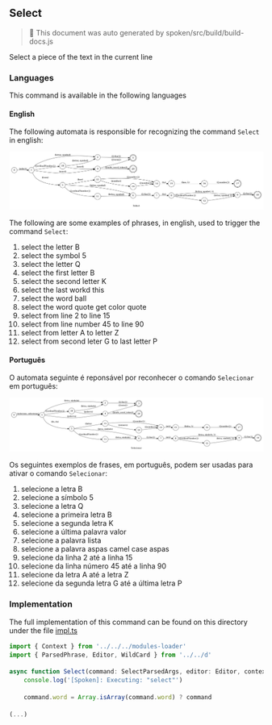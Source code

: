 ## Select

> 🤖 This document was auto generated by spoken/src/build/build-docs.js

Select a piece of the text in the current line

### Languages

This command is available in the following languages

#### English

The following automata is responsible for recognizing the command `Select` in english:

![English](phrase_en-US.png)

The following are some examples of phrases, in english, used to trigger the command `Select`:

1. select the letter B
2. select the symbol 5
3. select the letter Q
4. select the first letter B
5. select the second letter K
6. select the last workd this
7. select the word ball
8. select the word quote get color quote
9. select from line 2 to line 15
10. select from line number 45 to line 90
11. select from letter A to letter Z
12. select from second leter G to last letter P

#### Português

O automata seguinte é reponsável por reconhecer o comando `Selecionar` em português:

![Português](phrase_pt-BR.png)

Os seguintes exemplos de frases, em português, podem ser usadas para ativar o comando `Selecionar`:

1. selecione a letra B
2. selecione a símbolo 5
3. selecione a letra Q
4. selecione a primeira letra B
5. selecione a segunda letra K
6. selecione a última palavra valor
7. selecione a palavra lista
8. selecione a palavra aspas camel case aspas
9. selecione da linha 2 até a linha 15
10. selecione da linha número 45 até a linha 90
11. selecione da letra A até a letra Z
12. selecione da segunda letra G até a última letra P

### Implementation

The full implementation of this command can be found on this directory under the file [impl.ts](impl.ts)

```typescript
import { Context } from '../../../modules-loader'
import { ParsedPhrase, Editor, WildCard } from '../../d'

async function Select(command: SelectParsedArgs, editor: Editor, context: {}) {
    console.log('[Spoken]: Executing: "select"')

    command.word = Array.isArray(command.word) ? command

(...)
```